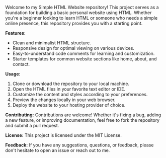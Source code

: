 Welcome to my Simple HTML Website repository! This project serves as a foundation for building a basic personal website using HTML. Whether you're a beginner looking to learn HTML or someone who needs a simple online presence, this repository provides you with a starting point.

**Features:**
- Clean and minimalist HTML structure.
- Responsive design for optimal viewing on various devices.
- Easy-to-understand code comments for learning and customization.
- Starter templates for common website sections like home, about, and contact.

**Usage:**
1. Clone or download the repository to your local machine.
2. Open the HTML files in your favorite text editor or IDE.
3. Customize the content and styles according to your preferences.
4. Preview the changes locally in your web browser.
5. Deploy the website to your hosting provider of choice.

**Contributing:**
Contributions are welcome! Whether it's fixing a bug, adding a new feature, or improving documentation, feel free to fork the repository and submit a pull request.

**License:**
This project is licensed under the MIT License.

**Feedback:**
If you have any suggestions, questions, or feedback, please don't hesitate to open an issue or reach out to me.
